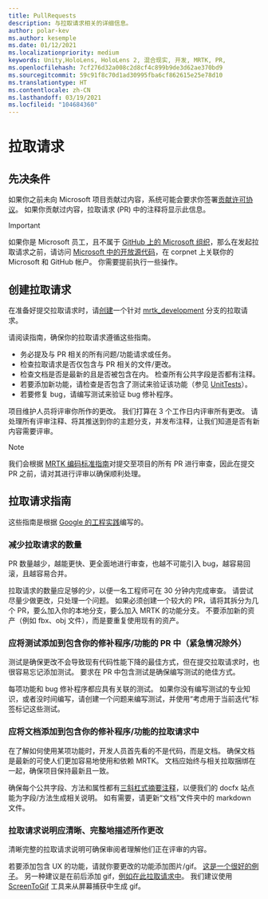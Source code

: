 ```yaml
---
title: PullRequests
description: 与拉取请求相关的详细信息。
author: polar-kev
ms.author: kesemple
ms.date: 01/12/2021
ms.localizationpriority: medium
keywords: Unity,HoloLens, HoloLens 2, 混合现实, 开发, MRTK, PR,
ms.openlocfilehash: 7cf276d32a008c2d8cf4c899b9de3d62ae370bd9
ms.sourcegitcommit: 59c91f8c70d1ad30995fba6cf862615e25e78d10
ms.translationtype: HT
ms.contentlocale: zh-CN
ms.lasthandoff: 03/19/2021
ms.locfileid: "104684360"
---
```

# <a name="pull-requests"></a>拉取请求

## <a name="prerequisites"></a>先决条件

如果你之前未向 Microsoft 项目贡献过内容，系统可能会要求你签署[贡献许可协议](https://cla.microsoft.com/)。
如果你贡献过内容，拉取请求 (PR) 中的注释将显示此信息。

> [!IMPORTANT]
> 如果你是 Microsoft 员工，且不属于 [GitHub 上的 Microsoft 组织](https://github.com/Microsoft)，那么在发起拉取请求之前，请访问 [Microsoft 中的开放源代码](https://opensource.microsoft.com/)，在 corpnet 上关联你的 Microsoft 和 GitHub 帐户。 你需要提前执行一些操作。

## <a name="creating-a-pull-request"></a>创建拉取请求

在准备好提交拉取请求时，请[创建](https://github.com/microsoft/MixedRealityToolkit-Unity/compare/mrtk_development...mrtk_development?expand=1)一个针对 [mrtk_development](https://github.com/microsoft/mixedrealitytoolkit-unity/tree/mrtk_development) 分支的拉取请求。

请阅读指南，确保你的拉取请求遵循这些指南。

* 务必提及与 PR 相关的所有问题/功能请求或任务。
* 检查拉取请求是否仅包含与 PR 相关的文件/更改。
* 检查文档是否是最新的且是否被包含在内。 检查所有公共字段是否都有注释。
* 若要添加新功能，请检查是否包含了测试来验证该功能（参见 [UnitTests](UnitTests.md)）。
* 若要修复 bug，请编写测试来验证 bug 修补程序。

项目维护人员将评审你所作的更改。 我们打算在 3 个工作日内评审所有更改。 请处理所有评审注释、将其推送到你的主题分支，并发布注释，让我们知道是否有新内容需要评审。

> [!NOTE]
> 我们会根据 [MRTK 编码标准指南](CodingGuidelines.md)对提交至项目的所有 PR 进行审查，因此在提交 PR 之前，请对其进行评审以确保顺利处理。

## <a name="pull-request-guidelines"></a>拉取请求指南

这些指南是根据 [Google 的工程实践](https://google.github.io/eng-practices/review/developer/small-cls.html)编写的。

### <a name="keep-pull-requests-small"></a>减少拉取请求的数量

PR 数量越少，越能更快、更全面地进行审查，也越不可能引入 bug，越容易回滚，且越容易合并。

拉取请求的数量应足够的少，以便一名工程师可在 30 分钟内完成审查。 请尝试尽量少做更改，只处理一个问题。 如果必须创建一个较大的 PR，请将其拆分为几个 PR，要么加入你的本地分支，要么加入 MRTK 的功能分支。 不要添加新的资产（例如 fbx、obj 文件），而是要重复使用现有的资产。

### <a name="tests-should-be-added-in-the-same-pr-as-your-fix--feature-except-for-emergencies"></a>应将测试添加到包含你的修补程序/功能的 PR 中（紧急情况除外）

测试是确保更改不会导致现有代码性能下降的最佳方式，但在提交拉取请求时，也很容易忘记添加测试。 要求在 PR 中包含测试是确保编写测试的绝佳方式。

每项功能和 bug 修补程序都应具有关联的测试。 如果你没有编写测试的专业知识，或者没时间编写，请创建一个问题来编写测试，并使用“考虑用于当前迭代”标签标记这些测试。

### <a name="documentation-should-be-added-in-the-same-pull-request-as-a-fix--feature"></a>应将文档添加到包含你的修补程序/功能的拉取请求中

在了解如何使用某项功能时，开发人员首先看的不是代码，而是文档。 确保文档是最新的可使人们更加容易地使用和依赖 MRTK。  文档应始终与相关拉取捆绑在一起，确保项目保持最新且一致。

确保每个公共字段、方法和属性都有[三斜杠式摘要注释](https://dotnet.github.io/docfx/spec/triple_slash_comments_spec.html)，以便我们的 docfx 站点能为字段/方法生成相关说明。 如有需要，请更新“文档”文件夹中的 markdown 文件。

### <a name="pull-request-descriptions-should-clearly-and-completely-describe-changes"></a>拉取请求说明应清晰、完整地描述所作更改

清晰完整的拉取请求说明可确保审阅者理解他们正在评审的内容。

若要添加包含 UX 的功能，请就你要更改的功能添加图片/gif。 [这是一个很好的例子](https://github.com/microsoft/MixedRealityToolkit-Unity/pull/4532)。 另一种建议是在前后添加 gif，[例如在此拉取请求中](https://github.com/microsoft/MixedRealityToolkit-Unity/pull/5896)。 我们建议使用 [ScreenToGif](https://www.screentogif.com/) 工具来从屏幕捕获中生成 gif。
